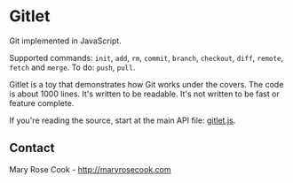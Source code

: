 # Gitlet

Git implemented in JavaScript.

Supported commands: `init`, `add`, `rm`, `commit`, `branch`, `checkout`, `diff`, `remote`, `fetch` and `merge`.  To do: `push`, `pull`.

Gitlet is a toy that demonstrates how Git works under the covers.  The code is about 1000 lines.  It's written to be readable.  It's not written to be fast or feature complete.

If you're reading the source, start at the main API file: [gitlet.js](src/gitlet.js).

## Contact

Mary Rose Cook - http://maryrosecook.com
